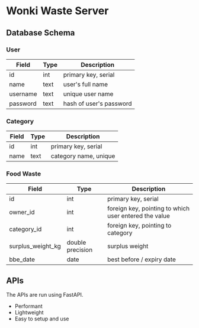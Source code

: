 # Wonki Waste Server

## Database Schema

### User

| Field    | Type | Description             |
|----------|------|-------------------------|
| id       | int  | primary key, serial     |
| name     | text | user's full name        |
| username | text | unique user name        |
| password | text | hash of user's password |

### Category

| Field | Type | Description           |
|-------|------|-----------------------|
| id    | int  | primary key, serial   |
| name  | text | category name, unique |

### Food Waste

| Field             | Type             | Description                                           |
|-------------------|------------------|-------------------------------------------------------|
| id                | int              | primary key, serial                                   |
| owner_id          | int              | foreign key, pointing to which user entered the value |
| category_id       | int              | foreign key, pointing to category                     |
| surplus_weight_kg | double precision | surplus weight                                        |
| bbe_date          | date             | best before / expiry date                             |



## APIs

The APIs are run using FastAPI. 
- Performant
- Lightweight
- Easy to setup and use
